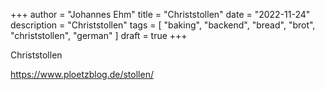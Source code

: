 +++
author = "Johannes Ehm"
title = "Christstollen"
date = "2022-11-24"
description = "Christstollen"
tags = [
	"baking",
	"backend",
	"bread",
	"brot",
	"christstollen",
	"german"
]
draft = true
+++

Christstollen

https://www.ploetzblog.de/stollen/
